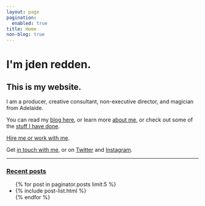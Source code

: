 ```yaml
---
layout: page
pagination:
  enabled: true
title: Home
non-blog: true
---
```


# I'm jden redden.

## This is my website. 

I am a producer, creative consultant, non-executive director, and magician from Adelaide. 

You can read my [blog here](/blog/), or learn more [about me](/about/), or check out some of the [stuff I have done](/projects/).

[Hire me or work with me](/cv). 

Get [in touch with me](/about/#contact), or on [Twitter](https://www.twitter.com/jden) and [Instagram](https://www.instagram.com/jden).

<hr>

<aside class="related">
  <h3><a href="/blog/">Recent posts</a></h3>
  <ul class="related-posts">
    {% for post in paginator.posts limit:5 %}
      <li class="archive-posts">
        {% include post-list.html %}
      </li>
    {% endfor %}
  </ul>
</aside>